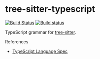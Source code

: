 tree-sitter-typescript
===========================

[![Build Status](https://travis-ci.org/tree-sitter/tree-sitter-typescript.svg?branch=master)](https://travis-ci.org/tree-sitter/tree-sitter-typescript)
[![Build status](https://ci.appveyor.com/api/projects/status/rn11gs5y3tm7tuy0/branch/master?svg=true)](https://ci.appveyor.com/project/maxbrunsfeld/tree-sitter-typescript/branch/master)

TypeScript grammar for [tree-sitter][].

[tree-sitter]: https://github.com/tree-sitter/tree-sitter

References

* [TypeScript Language Spec](https://github.com/Microsoft/TypeScript/blob/master/doc/spec.md)
